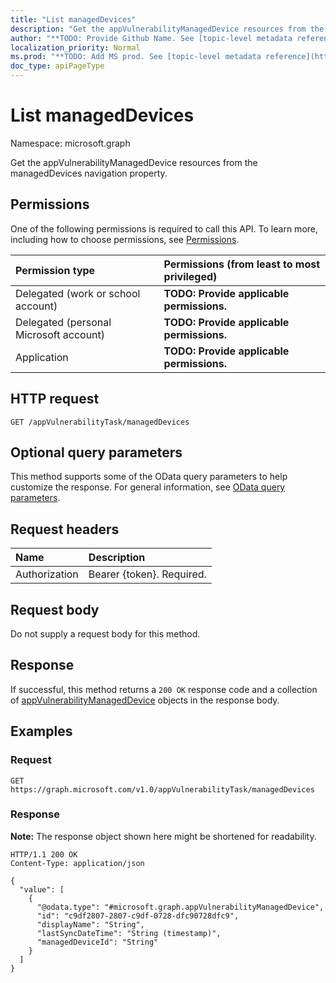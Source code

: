 ```yaml
---
title: "List managedDevices"
description: "Get the appVulnerabilityManagedDevice resources from the managedDevices navigation property."
author: "**TODO: Provide Github Name. See [topic-level metadata reference](https://msgo.azurewebsites.net/add/document/guidelines/metadata.html#topic-level-metadata)**"
localization_priority: Normal
ms.prod: "**TODO: Add MS prod. See [topic-level metadata reference](https://msgo.azurewebsites.net/add/document/guidelines/metadata.html#topic-level-metadata)**"
doc_type: apiPageType
---
```


# List managedDevices
Namespace: microsoft.graph



Get the appVulnerabilityManagedDevice resources from the managedDevices navigation property.

## Permissions
One of the following permissions is required to call this API. To learn more, including how to choose permissions, see [Permissions](/graph/permissions-reference).

|Permission type|Permissions (from least to most privileged)|
|:---|:---|
|Delegated (work or school account)|**TODO: Provide applicable permissions.**|
|Delegated (personal Microsoft account)|**TODO: Provide applicable permissions.**|
|Application|**TODO: Provide applicable permissions.**|

## HTTP request

<!-- {
  "blockType": "ignored"
}
-->
``` http
GET /appVulnerabilityTask/managedDevices
```

## Optional query parameters
This method supports some of the OData query parameters to help customize the response. For general information, see [OData query parameters](/graph/query-parameters).

## Request headers
|Name|Description|
|:---|:---|
|Authorization|Bearer {token}. Required.|

## Request body
Do not supply a request body for this method.

## Response

If successful, this method returns a `200 OK` response code and a collection of [appVulnerabilityManagedDevice](../resources/appvulnerabilitymanageddevice.md) objects in the response body.

## Examples

### Request
<!-- {
  "blockType": "request",
  "name": "list_appvulnerabilitymanageddevice"
}
-->
``` http
GET https://graph.microsoft.com/v1.0/appVulnerabilityTask/managedDevices
```


### Response
**Note:** The response object shown here might be shortened for readability.
<!-- {
  "blockType": "response",
  "truncated": true,
  "@odata.type": "Collection(microsoft.graph.appVulnerabilityManagedDevice)"
}
-->
``` http
HTTP/1.1 200 OK
Content-Type: application/json

{
  "value": [
    {
      "@odata.type": "#microsoft.graph.appVulnerabilityManagedDevice",
      "id": "c9df2807-2807-c9df-0728-dfc90728dfc9",
      "displayName": "String",
      "lastSyncDateTime": "String (timestamp)",
      "managedDeviceId": "String"
    }
  ]
}
```


